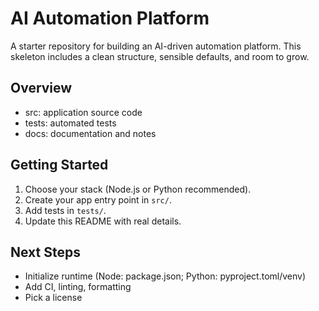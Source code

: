 # AI Automation Platform

A starter repository for building an AI-driven automation platform. This skeleton includes a clean structure, sensible defaults, and room to grow.

## Overview
- src: application source code
- tests: automated tests
- docs: documentation and notes

## Getting Started
1. Choose your stack (Node.js or Python recommended).
2. Create your app entry point in `src/`.
3. Add tests in `tests/`.
4. Update this README with real details.

## Next Steps
- Initialize runtime (Node: package.json; Python: pyproject.toml/venv)
- Add CI, linting, formatting
- Pick a license
